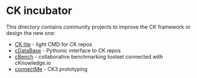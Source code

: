 # CK incubator 

This directory contains community projects to improve the CK framework or design the new one:

* [CK lite](ck-lite) - light CMD for CK repos
* [cDataBase](cdatabase) - Pythonic interface to CK repos
* [cBench](cbench) - collaborative benchmarking toolset connected with cKnowledge.io
* [connectMe](connectme) - CK3 prototyping
